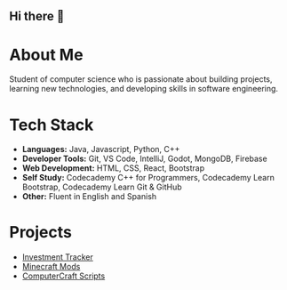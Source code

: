 ## **Hi there 👋**

# **About Me**
Student of computer science who is passionate about building projects, learning new technologies, and developing skills in software engineering.

# Tech Stack
- **Languages:** Java, Javascript, Python, C++ <br>
- **Developer Tools:** Git, VS Code, IntelliJ, Godot, MongoDB, Firebase <br>
- **Web Development:** HTML, CSS, React, Bootstrap <br>
- **Self Study:** Codecademy C++ for Programmers, Codecademy Learn Bootstrap, Codecademy Learn Git & GitHub <br>
- **Other:** Fluent in English and Spanish

# **Projects**
- [Investment Tracker](https://github.com/Koganee/Python_Investment_Tracker) <br>
- [Minecraft Mods](https://www.curseforge.com/members/kogane/projects) <br>
- [ComputerCraft Scripts](https://github.com/Koganee/computercraft_scripts)
